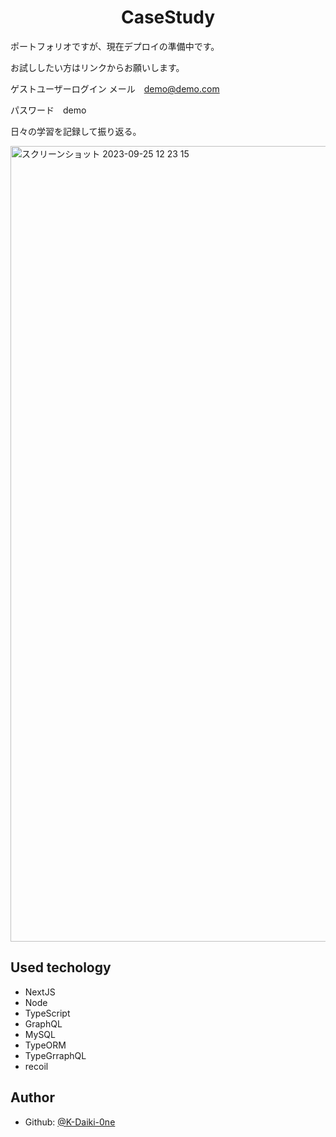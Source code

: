 <h1 align="center">CaseStudy</h1>

ポートフォリオですが、現在デプロイの準備中です。

お試ししたい方はリンクからお願いします。

ゲストユーザーログイン
メール　demo@demo.com

パスワード　demo

日々の学習を記録して振り返る。

<img width="1273" alt="スクリーンショット 2023-09-25 12 23 15" src="https://github.com/K-Daiki-0ne/CS-CaseStudy/assets/51228144/7006f0fb-f91e-46d6-9a8b-c5cf107a2407">

## Used techology
- NextJS
- Node
- TypeScript
- GraphQL
- MySQL
- TypeORM
- TypeGrraphQL
- recoil

## Author
* Github: [@K-Daiki-0ne](https://github.com/K-Daiki-0ne)
